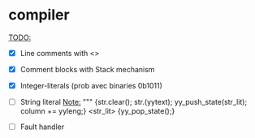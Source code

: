 # compiler

<u>TODO:</u>

- [x] Line comments with <<EOF>>
- [x] Comment blocks with Stack mechanism
- [x] Integer-literals (prob avec binaries 0b1011)
- [ ] String literal
  <u>Note:</u> 
  "\""					{str.clear(); str.(yytext); yy_push_state(str_lit); column += yyleng;}
  <str_lit>				{yy_pop_state();}
- [ ] Fault handler


